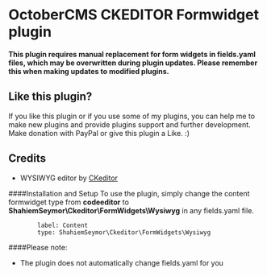 OctoberCMS CKEDITOR Formwidget plugin
=============

__This plugin requires manual replacement for form widgets in fields.yaml files, which may be overwritten during plugin updates. Please remember this when making updates to modified plugins.__

Like this plugin?
-------------
If you like this plugin or if you use some of my plugins, you can help me to make new plugins and provide plugins support and further development. Make donation with PayPal or give this plugin a Like. :)

Credits
-------------
* WYSIWYG editor by [CKeditor](http://ckeditor.com/ "Title")


####Installation and Setup
To use the plugin, simply change the content formwidget type from __codeeditor__ to __ShahiemSeymor\Ckeditor\FormWidgets\Wysiwyg__ in any fields.yaml file.

			label: Content
      		type: ShahiemSeymor\Ckeditor\FormWidgets\Wysiwyg


####Please note:
* The plugin does not automatically change fields.yaml for you
